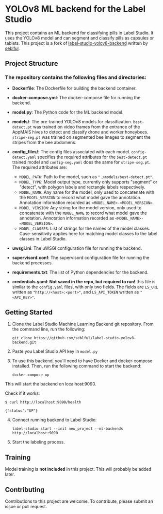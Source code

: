 # YOLOv8 ML backend for the Label Studio

This project contains an ML backend for classifying pills in Label Studio. It uses the YOLOv8 model and can segment and classify pills as capsules or tablets. This project is a fork of [label-studio-yolov8-backend](https://github.com/seblful/label-studio-yolov8-backend) written by [seblful](https://github.com/seblful). 

## Project Structure
### The repository contains the following files and directories:

- **Dockerfile**: The Dockerfile for building the backend container.

- **docker-compose.yml**: The docker-compose file for running the backend.

- **model.py**: The Python code for the ML backend model.

- **models/**: The pre-trained YOLOv8 models for classification. `best-detect.pt` was trained on video frames from the entrance of the AppMAIS hives to detect and classify drone and worker honeybees. `stripe-seg.pt` was trained on segmented bee images to segment the stripes from the bee abdomens.

- **config_files/**: The config files associated with each model. `config-detect.yaml` specifies the required attributes for the `best-detect.pt` trained model and `config-seg.yaml` does the same for `stripe-seg.pt`. The required attributes are:
    - `MODEL_PATH`: Path to the model, such as `"./models/best-detect.pt"`.
    - `MODEL_TYPE`: Model output type, currently only supports "segment" or "detect", with polygon labels and rectangle labels respectively.
    - `MODEL_NAME`: Any name for the model, only used to concatenate with the `MDOEL_VERSION` to record what model gave the annotation. Annotation information recorded as `<MODEL_NAME>-<MDOEL_VERSION>`.
    - `MODEL_VERSION`: Any string for the model version, only used to concatenate with the `MDOEL_NAME` to record what model gave the annotation. Annotation information recorded as `<MODEL_NAME>-<MDOEL_VERSION>`.
    - `MODEL_CLASSES`: List of strings for the names of the model classes. Case-sensitivity applies here for matching model classes to the label classes in Label Studio.

- **uwsgi.ini**: The uWSGI configuration file for running the backend.

- **supervisord.conf**: The supervisord configuration file for running the backend processes.

- **requirements.txt**: The list of Python dependencies for the backend.

- **credentials.yaml**: **Not saved in the repo, but required to run!** this file is similar to the `config.yaml` files, with only two fields. The fields are `LS_URL` written as `"http://<host>:<port>"`, and `LS_API_TOKEN` written as `"<API_KEY>"`. 


## Getting Started
1. Clone the Label Studio Machine Learning Backend git repository. From the command line, run the following:

    ```git clone https://github.com/seblful/label-studio-yolov8-backend.git```

2. Paste you Label Studio API key in ```model.py```

3. To use this backend, you'll need to have Docker and docker-compose installed. Then, run the following command to start the backend:

    ```docker-compose up```

This will start the backend on localhost:9090.

Check if it works:

```$ curl http://localhost:9090/health```

```{"status":"UP"}```

4. Connect running backend to Label Studio:

    ```label-studio start --init new_project --ml-backends http://localhost:9090```

5. Start the labeling process.

## Training
Model training is **not included** in this project. This will probably be added later.

## Contributing
Contributions to this project are welcome. To contribute, please submit an issue or pull request.
